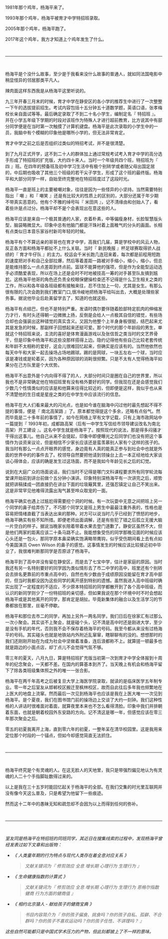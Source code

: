 1981年那个鸡年，杨海平来了。

1993年那个鸡年，杨海平被育才中学特招班录取。

2005年那个鸡年，杨海平跑了。

2017年这个鸡年，我方才知道上个鸡年发生了什么。

<br />

* * *

<br />

杨海平是个没什么故事，至少是于我看来没什么故事的普通人，就如同法国电影中稍显怪异的邻居那类平凡人。

辣肉面这样东西我是从杨海平这里听说的。

九三年开春三月末的时候，育才中学在静安区的各小学的推荐生中进行了一次整整一下午的选拔提前招生。考试内容包括十五分钟五十道数学题，英语口语，张孝梅校长亲自面试等等。最后确定录取了不到二十名小学生，编制定名『 特招班 』。并在小学五年级下学期的时段对该班作为特殊人才进行超前教育，比方说其中有部分同学便是在当时第一次触摸了计算机键盘。杨海平是此次录取的小学生中的一员，我脑中有个模糊的印象他是哪所小学的，但无法非常肯定。

育才中学之前之后是否组织过类似的特招考试，并不是很清楚。

到了九月正式开学，这不到二十人的群体加上通过常规考试考入育才中学的高分选手形成了特招班的扩充版，大约四十来人。当时一个年级共四个班，特招班为『 四 』班。在四年的预备班及初中学习生活中有极个别转学或者随父母出国定居的，中后期也吸收了其他三个班级的若干尖子学生，形成了这个班的最终版。杨海平和大部分同学一样，自始至终完整地在特招班度过了这段时光。

杨海平一直是班上的主要被嘲对象，往往是因为一些怪异的小坚持。当然需要特别指出『 嘲 』和『 嘲笑 』还是有比较大的性质上的区别的，大部分还属于年少期不带真实恶意的。他有个不雅的绰号叫『 米田共 』，记不清缘由和创始人了，看着些许是点过分。杨海平却不是个会表现出在意这些的人。

杨海平应该是来自一个极其普通的人家，衣着朴素，中等偏瘦身材，长脸智慧版头型，脑袋略微显大。印象中总有他脑门都是汗珠衬着上面稚气的分头的画面。长相有点类似日本音乐家谷村新司年轻的时候。

杨海平有个不算远亲的哥哥也在育才中学，高我们几届，算是学校中的风云人物，反正各方面和杨海平都扯不上什么关联。当时『 新民晚报 』杯足球赛取得骄人战绩的『 育才牛仔队 』的主力。校运会千米长跑几连冠来着，每次都是前程用短跑的速度把对手和自己全部拉爆，然后等着差距一路被对手缩小，缩小，缩小，但总是能维持那么一点点差距到终点前。篮球不能算他的强项，但是作为全能型运动选手必须酷爱表现，所以在场上还是会时不时地被技高一筹的对手甚至队友搞到尴尬。这杨海平他哥的角色还负责全校眼保健操检查还不记得是什么卫生相关之类的工作，所以和各年级各班级都有接触来往，忍不住加上一句，尤其是女生。有那么很有限的几次会跑到我们教室门口,很冷峻地把杨海平给叫出去，大概是处理些家务事。据说他毕业后赴美留学去了，知道的也就这些。

杨海平有点结巴，但也不是特别严重。发语时偶尔要伴随着脸部特定肌肉的伸缩发力才行，有时头还得朝一边微微上扬，反倒是会给人一点极其自信的错觉，有些场合却也会强装出这种错觉的真实含义。又因为他整个上半身身板很挺，结巴起来尤其是发急的时候，那副样子回想起来还挺可爱。那个时代的那个年龄段的男生，单就这个特招班来说，主流的喜好是体育漫画游戏以及张信哲之类当时的文艺界骨干，但是印象中杨海平和这些没那样搭得上边。隐约记得他有些自己比较老套传统和年龄不太相称的爱好，这会儿很难回忆起来，但确实是应该有的。当然他依然也每天中午和大家一起去操场占场地踢球。踢的是网球，一块五左右一个球，当时应该是凑钱或是轮着买，因为各种原因球的消耗很频繁。只是不太有人觉得杨海平如果分在己方队里是个大优势。

杨海平不出意外是个内向得不得了的人，大部分时间只是圈在自己的世界里，所以我也不是非常确定他在特招班里有没有格外要好的同学。但我现在还是会感觉我们少数几个性情类似的应该是和他算来往得比较近的，但即便是这样，我似乎也从来不清楚他的生日或是星座之类的在中学生中应该流行的信息。

杨海平在大人们看来最大的闪光点，也是如今谁在脑海中闪过他时最先想起不得不提的事情，便是『 南北高架路 』了。原本都觉得提这个多余，还略有点俗气。然而毕竟是二十多年前的事情了，如今在网络上罕有文字记载，只有上海市政网站中一篇提到『 1993年初，成都路高架（后有一中学生写信给市领导建议改名为南北高架）开工建设 』。这名中学生就是杨海平了。按照现代的说法，那是得多闷骚才干得出这事儿。他自己从来不会提起，印象中即便曝光之后同学们也没有把这个事情作为谈资来议论，但是相信不少家长应该还是蛮羡慕别人家有个这样的孩子的。我当时有那么一点点开眼界的感觉，身边竟有人真的能真正参与到社会中也就是外面的世界中的的事件去了。校领导自然要把他请到领操台上去一本正经地给大家谈谈心得体会，应该的确是发生过这场面，而不是我如今年龄见长之后的幻觉。

说到在大庭广众的场面说话，我们当时不记得是哪门文科课程要求所有同学轮流每堂课开始前到讲台前做个五分钟小演讲。印象特别深杨海平有一次讲完之后，顺势就把讲稿揉成一团直接扔在讲台下面的垃圾簸箕里，还强忍镇定让自己不笑出来。这是非常罕见他难得流露出淘气甚至哗众取宠的一面。

杨海平确实也遇上过尴尬得需要挖个洞的时候。有一次玩耍中无意之间把班上另一个同学的鼻子给弄伤了，不巧那个同学又是班上男生中最最注重外表的，性格也是容易把情绪直截了当表达出来的那种。对方可以说当时几乎已经到了愤怒的地步，杨海平确实有些不知所措。即便老师出面调解，还是有些犯了错之后孤立无援大脑一片空白的样子。据说当晚家长陪着带着水果去登门道歉了。静安区虽然不大，但是他们两家的距离应该二十条马路不止。我能想象受伤的同学那晚见面的时候应该心头还是一包火，那同学原本鼻梁确实饱满略带鹰钩，似乎受伤期间看上去有点如今美国演员 Owen Wilson 的鼻子的感觉。这事情发生的时候应该比较接近初中毕业了，我很难判断那同学是否原谅了杨海平。

杨海平到了高中并没有留在静安区，而是去了七宝中学，估计是家庭的原因。当时我还有另一名特别要好的同学因为类似情形去了市二中学的高中，班里还有个别转会去排名更靠前的市重点高中的，自然也有少数由于成绩原因没能留在育才高中部的，但当时我都没因为这些同学的离开感到特别的遗憾。虽然我进入高中班级时确实出现了一定程度的不适应，不少原本特招班的同学都散开到了各个高中班级，而认识的新同学则少了一份特招班的亲切感，但如果我说在那个环境中时不时会想起杨海平或是其他离开的同学，那肯定是胡扯。毕竟新集体的融合以及生活学习的节奏都放在那里，丝毫不停歇。

杨海平和那位去市二的同学，再加上另外一两名同学，我们日后在徐家汇有过那么一次小聚会。其实谈不上聚会，就是碰个头，记不清是高中时还是刚进大学，至少是没有手机的年代，否则我不会不保存着杨海平的号码。我至今都从来没有过杨海平的号码。其实碰头也就是地铁站内外附近乱窜窜，瞎聊聊有的没的。想想那时的我们还刚刚开始在为成为社会中坚做着准备，连后浪都称不上。就算搓一顿最多也就是路边的小面点店，却丁点儿不会觉得气氛不够。

零三年的夏天，八月九日，算是特招班扩充版当初第一次到育才中学全体报到十周年的纪念聚会，一天都不差。在国内的算基本到齐了。当天晚上有机会和杨海平留下了除各类班级集体照之外的唯一一张合影。

杨海平在两千年高考之后被复旦大学上海医学院录取，就读的是临床医学五年制专业。零一年之后室友从邯郸校区搬迁至枫林校区，故而自此往后多年我也频繁地在上医大的地盘上流窜。然而最后一次见到杨海平也应该是我在上医大唯一一次见到杨海平。是个夏夜，我们在图书馆门前的操场边上交谈了大约一刻钟。我们这种性格的人讲话时很难面对着面，就算夜里本来也不怎么看得清脸。印象中我们并排朝着东面，也就是朝着校园外东安路的方向。记不清这是哪一年，但感觉应该在零三年那次聚会之后。

零五的初夏我离开上海，直到零六年的初夏，一整年呆在清华校园里。这是我用来定位那个时段的一个锚点，但如今却感觉简直无法抓住。

<br />

* * *

<br />
 
杨海平终究是个有灵魂的人。在这无脸人的天地里，我只是带强烈偏见地认为有灵魂的人二十个手指脚趾数得过来的。

以上是我在三十五岁时能回忆起关于杨海平的全部。在我们交集的时光里互联网并没有像今天这么普及，只是希望为他留下一些痕迹。

然而这十二年中的愚昧无知和疏忽却不会因为以上而得到任何的弥补。

<br />

* * *

<br />

_室友同是杨海平在特招班的同班同学，其近日在搜集线索的过程中，发现杨海平曾经发表过如下文章和出版物：_

* _《 人类童年期的行为特点与现代人类存在着全息对应关系 》_

  > _文献关键词为『 修剪效应 全息 增长期 心理行为 生理行为 』_
* _《 生命健康指数的计算式 》_

  >_文献关键词为『 修剪效应 全息 增长期 心理行为 生理行为 恩格尔指数 健商 行为方面的健商值 』_
* _《 相约北京猿人 - 献给孩子的健商宝典 》_

  > _书目内容简介为『 你的孩子偏食、挑食吗？你的孩子自私、孤僻、不合群吗？你的孩子不喜欢运动吗？你的孩子任性、不讲理吗？ 』_

_这些自然可能都只是中国式学术压力的产物，但此刻都披上了不一样的意味。_
